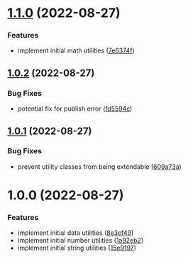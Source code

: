 # [1.1.0](https://github.com/merophise/ts-utilities/compare/v1.0.2...v1.1.0) (2022-08-27)


### Features

* implement initial math utilities ([7e6374f](https://github.com/merophise/ts-utilities/commit/7e6374f410a09603c823b51d3dcff03cbf74e08a))

## [1.0.2](https://github.com/merophise/ts-utilities/compare/v1.0.1...v1.0.2) (2022-08-27)


### Bug Fixes

* potential fix for publish error ([fd5594c](https://github.com/merophise/ts-utilities/commit/fd5594c8ea9ff3f9c3b23f140e7de6713422e3a1))

## [1.0.1](https://github.com/merophise/ts-utilities/compare/v1.0.0...v1.0.1) (2022-08-27)


### Bug Fixes

* prevent utility classes from being extendable ([609a73a](https://github.com/merophise/ts-utilities/commit/609a73ad5966cc6ff629b745c90b585a86538e58))

# 1.0.0 (2022-08-27)


### Features

* implement initial data utilities ([8e3ef49](https://github.com/merophise/ts-utilities/commit/8e3ef4925f1e8adc20ff63b4e46022437e794a49))
* implement initial number utilities ([1a92eb2](https://github.com/merophise/ts-utilities/commit/1a92eb23fbbb9d9d69c16a8ff4ef527617be240f))
* implement initial string utilities ([15e9197](https://github.com/merophise/ts-utilities/commit/15e9197b6ecc71af6291a3134584bf4bea2ff647))
